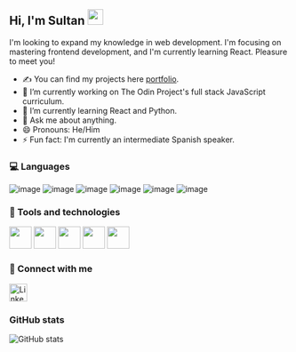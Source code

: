 ## Hi, I'm Sultan <img src="https://user-images.githubusercontent.com/1303154/88677602-1635ba80-d120-11ea-84d8-d263ba5fc3c0.gif" width="28px" />
I'm looking to expand my knowledge in web development. I'm focusing on mastering frontend development, and I'm currently learning React. Pleasure to meet you!

- ✍ You can find my projects here [portfolio](https://sultanbadri.github.io/portfolio/).
- 🔭 I’m currently working on The Odin Project's full stack JavaScript curriculum.
- 🌱 I’m currently learning React and Python.
- 💬 Ask me about anything.
- 😄 Pronouns: He/Him
- ⚡ Fun fact: I'm currently an intermediate Spanish speaker. 

### 💻 Languages
![image](https://img.shields.io/badge/HTML5-E34F26?style=for-the-badge&logo=html5&logoColor=white) ![image](https://img.shields.io/badge/CSS3-1572B6?style=for-the-badge&logo=css3&logoColor=white) ![image](https://img.shields.io/badge/Sass-CC6699?style=for-the-badge&logo=sass&logoColor=white) ![image](https://img.shields.io/badge/JavaScript-323330?style=for-the-badge&logo=javascript&logoColor=F7DF1E) ![image](https://img.shields.io/badge/TypeScript-007ACC?style=for-the-badge&logo=typescript&logoColor=white) ![image](https://img.shields.io/badge/React-20232A?style=for-the-badge&logo=react&logoColor=61DAFB) 

### 🔧 Tools and technologies
<img src="https://avatars3.githubusercontent.com/u/18133?s=200&v=4" width="40" height="40" /> <img src="https://image.flaticon.com/icons/png/512/25/25231.png" width="40" height="40" /> <img src="https://raw.githubusercontent.com/webpack/media/master/logo/icon-square-big.png" width="40" height="40" /> <img src="https://miro.medium.com/max/512/1*3whjFY1CJUag-a3abRqyQA.png" width="40" height="40" /> <img src="https://i.pinimg.com/originals/a5/58/b4/a558b426cb8973523f37bbed94cf0f09.png" width="40" height="40" />

### 📱 Connect with me
<a href="https://www.linkedin.com/in/sultanbadri/"><img alt="LinkedIn" title="LinkedIn" height="32" width="32" src="https://raw.githubusercontent.com/peterthehan/peterthehan/master/assets/linkedin.svg"></a> 

### GitHub stats
![GitHub stats](https://github-readme-stats.vercel.app/api?username=SultanBadri&hide=contribs&theme=dracula)  
